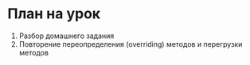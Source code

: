 # План на урок

1. Разбор домашнего задания
2. Повторение переопределения (overriding) методов и перегрузки методов

